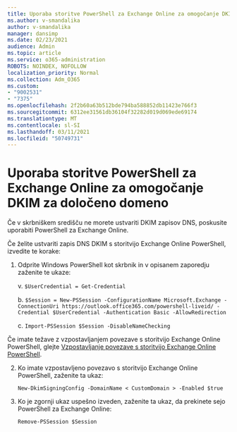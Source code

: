 ```yaml
---
title: Uporaba storitve PowerShell za Exchange Online za omogočanje DKIM za določeno domeno
ms.author: v-smandalika
author: v-smandalika
manager: dansimp
ms.date: 02/23/2021
audience: Admin
ms.topic: article
ms.service: o365-administration
ROBOTS: NOINDEX, NOFOLLOW
localization_priority: Normal
ms.collection: Adm_O365
ms.custom:
- "9002531"
- "7375"
ms.openlocfilehash: 2f2b60a63b512bde794ba588852db11423e766f3
ms.sourcegitcommit: 6312ee31561db36104f32282d019d069ede69174
ms.translationtype: MT
ms.contentlocale: sl-SI
ms.lasthandoff: 03/11/2021
ms.locfileid: "50749731"
---
```

# <a name="use-exchange-online-powershell-to-enable-dkim-for-a-specific-domain"></a>Uporaba storitve PowerShell za Exchange Online za omogočanje DKIM za določeno domeno

Če v skrbniškem središču ne morete ustvariti DKIM zapisov DNS, poskusite uporabiti PowerShell za Exchange Online. 

Če želite ustvariti zapis DNS DKIM s storitvijo Exchange Online PowerShell, izvedite te korake:

1. Odprite Windows PowerShell kot skrbnik in v opisanem zaporedju zaženite te ukaze:

    v. `$UserCredential = Get-Credential`

    b. `$Session = New-PSSession -ConfigurationName Microsoft.Exchange -ConnectionUri https://outlook.office365.com/powershell-liveid/ -Credential $UserCredential -Authentication Basic -AllowRedirection`

    c. `Import-PSSession $Session -DisableNameChecking`
    
Če imate težave z vzpostavljanjem povezave s storitvijo Exchange Online PowerShell, glejte [Vzpostavljanje povezave s storitvijo Exchange Online PowerShell](https://docs.microsoft.com/powershell/exchange/connect-to-exchange-online-powershell).

2. Ko imate vzpostavljeno povezavo s storitvijo Exchange Online PowerShell, zaženite ta ukaz:

    `New-DkimSigningConfig -DomainName < CustomDomain > -Enabled $true`

3. Ko je zgornji ukaz uspešno izveden, zaženite ta ukaz, da prekinete sejo PowerShell za Exchange Online:

    `Remove-PSSession $Session` 



